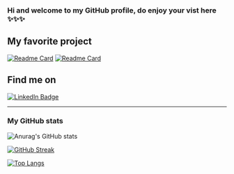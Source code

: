 ### Hi and welcome to my GitHub profile, do enjoy your vist here ✨✨✨

## My favorite project
[![Readme Card](https://github-readme-stats.vercel.app/api/pin/?username=NoAtmosphere0&repo=projects&theme=prussian)](https://github.com/NoAtmosphere0/projects)
[![Readme Card](https://github-readme-stats.vercel.app/api/pin/?username=NoAtmosphere0&repo=portfolio_website&theme=prussian)](https://github.com/NoAtmosphere0/portfolio_website)



## Find me on
<div id="badges">
  <a href="https://www.linkedin.com/in/long-dang1109/">
    <img src="https://img.shields.io/badge/LinkedIn-blue?style=for-the-badge&logo=linkedin&logoColor=white" alt="LinkedIn Badge"/>
  </a>
</div>

____
### My GitHub stats
![Anurag's GitHub stats](https://github-readme-stats.vercel.app/api?username=NoAtmosphere0&theme=prussian&show_icons=true&hide_border=true)

[![GitHub Streak](http://github-readme-streak-stats.herokuapp.com?user=NoAtmosphere0&theme=prussian&hide_border=true&date_format=j%20M%5B%20Y%5D)](https://git.io/streak-stats)

[![Top Langs](https://github-readme-stats.vercel.app/api/top-langs/?username=NoAtmosphere0&layout=compact&theme=prussian&hide=javascript,html,java,procfile)](https://github.com/anuraghazra/github-readme-stats)


<!--
**NoAtmosphere0/NoAtmosphere0** is a ✨ _special_ ✨ repository because its `README.md` (this file) appears on your GitHub profile.

Here are some ideas to get you started:

- 🔭 I’m currently working on ...
- 🌱 I’m currently learning ...
- 👯 I’m looking to collaborate on ...
- 🤔 I’m looking for help with ...
- 💬 Ask me about ...
- 📫 How to reach me: ...
- 😄 Pronouns: ...
- ⚡ Fun fact: ...
-->
